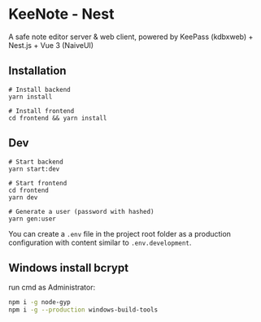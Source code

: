 # KeeNote - Nest

A safe note editor server & web client, powered by KeePass (kdbxweb) + Nest.js + Vue 3 (NaiveUI)

## Installation

```shell
# Install backend
yarn install

# Install frontend
cd frontend && yarn install
```

## Dev

```shell
# Start backend
yarn start:dev

# Start frontend
cd frontend
yarn dev

# Generate a user (password with hashed)
yarn gen:user
```

You can create a `.env` file in the project root folder as a production configuration with content similar to `.env.development`.

## Windows install bcrypt

run cmd as Administrator:

```sh
npm i -g node-gyp
npm i -g --production windows-build-tools
```
